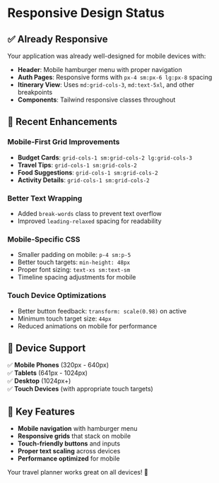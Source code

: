 # Responsive Design Status

## ✅ **Already Responsive**

Your application was already well-designed for mobile devices with:

- **Header**: Mobile hamburger menu with proper navigation
- **Auth Pages**: Responsive forms with `px-4 sm:px-6 lg:px-8` spacing
- **Itinerary View**: Uses `md:grid-cols-3`, `md:text-5xl`, and other breakpoints
- **Components**: Tailwind responsive classes throughout

## 🔧 **Recent Enhancements**

### **Mobile-First Grid Improvements**
- **Budget Cards**: `grid-cols-1 sm:grid-cols-2 lg:grid-cols-3` 
- **Travel Tips**: `grid-cols-1 sm:grid-cols-2`
- **Food Suggestions**: `grid-cols-1 sm:grid-cols-2`
- **Activity Details**: `grid-cols-1 sm:grid-cols-2`

### **Better Text Wrapping**
- Added `break-words` class to prevent text overflow
- Improved `leading-relaxed` spacing for readability

### **Mobile-Specific CSS**
- Smaller padding on mobile: `p-4 sm:p-5`
- Better touch targets: `min-height: 48px`
- Proper font sizing: `text-xs sm:text-sm`
- Timeline spacing adjustments for mobile

### **Touch Device Optimizations**
- Better button feedback: `transform: scale(0.98)` on active
- Minimum touch target size: `44px`
- Reduced animations on mobile for performance

## 📱 **Device Support**

✅ **Mobile Phones** (320px - 640px)  
✅ **Tablets** (641px - 1024px)  
✅ **Desktop** (1024px+)  
✅ **Touch Devices** (with appropriate touch targets)

## 🎯 **Key Features**

- **Mobile navigation** with hamburger menu
- **Responsive grids** that stack on mobile
- **Touch-friendly buttons** and inputs
- **Proper text scaling** across devices
- **Performance optimized** for mobile

Your travel planner works great on all devices! 📲
